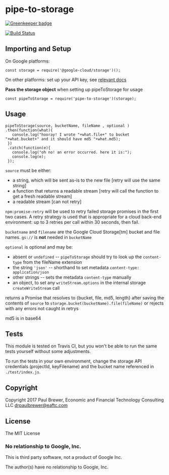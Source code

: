# pipe-to-storage

[![Greenkeeper badge](https://badges.greenkeeper.io/DrPaulBrewer/pipe-to-storage.svg)](https://greenkeeper.io/)

[![Build Status](https://travis-ci.org/DrPaulBrewer/pipe-to-storage.svg?branch=master)](https://travis-ci.org/DrPaulBrewer/pipe-to-storage)

## Importing and Setup

On Google platforms:

    const storage = require('@google-cloud/storage')();

On other platforms: set up your API key, see [relevant docs](https://www.npmjs.com/package/@google-cloud/storage)

**Pass the storage object** when setting up pipeToStorage for usage

    const pipeToStorage = require('pipe-to-storage')(storage);

## Usage

    pipeToStorage(source, bucketName, fileName , optional )
    .then(function(what){ 
       console.log("hooray! I wrote "+what.file+" to bucket "+what.bucket+" and it should have md5 "+what.md5);
     })
     .catch(function(e){
       console.log("oh no! an error occurred. here it is:");
       console.log(e);
     });

`source` must be either:

* a string, which will be sent as-is to the new file [retry will use the same string]
* a function that returns a readable stream [retry will call the function to get a fresh readable stream]
* a readable stream [can not retry]

`npm:promise-retry` will be used to retry failed storage promises in the first two cases.  A retry strategy
is used that is appropriate for a cloud back-end environment: up to 3 retries per call within 30 seconds, then fail.

`bucketname` and `filename` are the Google Cloud Storage[tm] bucket and file names.  `gs://` is **not** needed in `bucketName`

`optional` is optional and may be:

* absent or `undefined` -- `pipeToStorage` should try to look up the `content-type` from the fileName extension
* the string `'json'` -- shorthand to set metadata `content-type: application/json`
* other strings --  sets the metadata `content-type` manually
* an object, to set any `writeStream.options` in the internal storage `createWriteStream` call

returns a Promise that resolves to {bucket, file, md5, length} after saving the contents of `source` to 
`storage.bucket(bucketName).file(fileName)` or rejects with any errors not caught in retrys

md5 is in base64

## Tests

This module is tested on Travis CI, but you won't be able to run the same tests yourself without some adjustments.

To run the tests in your own environment, change the storage API credentials (projectId, keyFilename) and the bucket name referenced in `./test/index.js`.  

## Copyright

Copyright 2017 Paul Brewer, Economic and Financial Technology Consulting LLC <drpaulbrewer@eaftc.com>

## License

The MIT License

### No relationship to Google, Inc. 

This is third party software, not a product of Google Inc.

The author(s) have no relationship to Google, Inc. 
